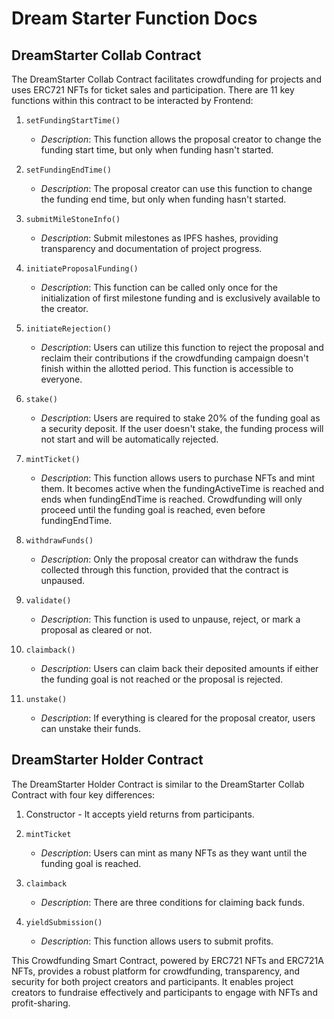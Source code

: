 # Dream Starter Function Docs

## DreamStarter Collab Contract
The DreamStarter Collab Contract facilitates crowdfunding for projects and uses ERC721 NFTs for ticket sales and participation. There are 11 key functions within this contract to be interacted by Frontend:

1. `setFundingStartTime()`
    - *Description*: This function allows the proposal creator to change the funding start time, but only when funding hasn't started.

2. `setFundingEndTime()`
    - *Description*: The proposal creator can use this function to change the funding end time, but only when funding hasn't started.

3. `submitMileStoneInfo()`
    - *Description*: Submit milestones as IPFS hashes, providing transparency and documentation of project progress.

4. `initiateProposalFunding()`
    - *Description*: This function can be called only once for the initialization of first milestone funding and is exclusively available to the creator.

5. `initiateRejection()`
    - *Description*: Users can utilize this function to reject the proposal and reclaim their contributions if the crowdfunding campaign doesn't finish within the allotted period. This function is accessible to everyone.

6. `stake()`
    - *Description*: Users are required to stake 20% of the funding goal as a security deposit. If the user doesn't stake, the funding process will not start and will be automatically rejected.

7. `mintTicket()`
    - *Description*: This function allows users to purchase NFTs and mint them. It becomes active when the fundingActiveTime is reached and ends when fundingEndTime is reached. Crowdfunding will only proceed until the funding goal is reached, even before fundingEndTime.

8. `withdrawFunds()`
    - *Description*: Only the proposal creator can withdraw the funds collected through this function, provided that the contract is unpaused.

9. `validate()`
    - *Description*: This function is used to unpause, reject, or mark a proposal as cleared or not.

10. `claimback()`
    - *Description*: Users can claim back their deposited amounts if either the funding goal is not reached or the proposal is rejected.

11. `unstake()`
    - *Description*: If everything is cleared for the proposal creator, users can unstake their funds.

## DreamStarter Holder Contract
The DreamStarter Holder Contract is similar to the DreamStarter Collab Contract with four key differences:

1. Constructor - It accepts yield returns from participants.

2. `mintTicket`
    - *Description*: Users can mint as many NFTs as they want until the funding goal is reached.

3. `claimback`
    - *Description*: There are three conditions for claiming back funds.

4. `yieldSubmission()`
    - *Description*: This function allows users to submit profits.

This Crowdfunding Smart Contract, powered by ERC721 NFTs and ERC721A NFTs, provides a robust platform for crowdfunding, transparency, and security for both project creators and participants. It enables project creators to fundraise effectively and participants to engage with NFTs and profit-sharing.


